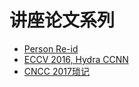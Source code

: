# 讲座论文系列
- [Person Re-id](../reid/README.md)
- [ECCV 2016, Hydra CCNN](eccv2016_hydra_ccnn.md)
- [CNCC 2017琐记](cncc2017.md)
